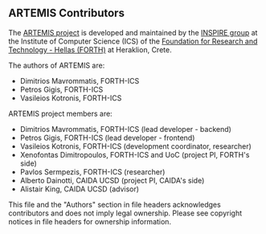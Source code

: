 ARTEMIS Contributors
-------------------------

The [ARTEMIS project](https://www.inspire.edu.gr/artemis/) is developed and maintained by the
[INSPIRE group](https://www.inspire.edu.gr/) at the Institute of Computer Science (ICS)
of the [Foundation for Research and Technology - Hellas (FORTH)](https://www.ics.forth.gr/) at Heraklion, Crete.

The authors of ARTEMIS are:
* Dimitrios Mavrommatis, FORTH-ICS
* Petros Gigis, FORTH-ICS
* Vasileios Kotronis, FORTH-ICS

ARTEMIS project members are:
* Dimitrios Mavrommatis, FORTH-ICS (lead developer - backend)
* Petros Gigis, FORTH-ICS (lead developer - frontend)
* Vasileios Kotronis, FORTH-ICS (development coordinator, researcher)
* Xenofontas Dimitropoulos, FORTH-ICS and UoC (project PI, FORTH's side)
* Pavlos Sermpezis, FORTH-ICS (researcher)
* Alberto Dainotti, CAIDA UCSD (project PI, CAIDA's side)
* Alistair King, CAIDA UCSD (advisor)

This file and the "Authors" section in file headers acknowledges contributors
and does not imply legal ownership. Please see copyright notices in file headers
for ownership information.
